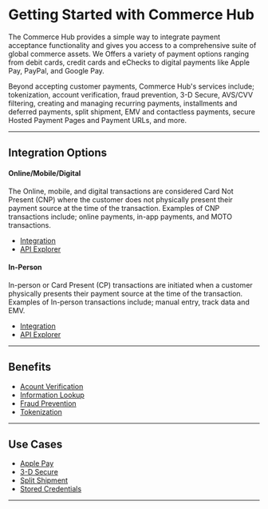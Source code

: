 # Getting Started with Commerce Hub

The Commerce Hub provides a simple way to integrate payment acceptance functionality and gives you access to a comprehensive suite of global commerce assets. We Offers a variety of payment options ranging from debit cards, credit cards and eChecks to digital payments like Apple Pay, PayPal, and Google Pay. 

Beyond accepting customer payments, Commerce Hub's services include; tokenization, account verification, fraud prevention, 3-D Secure, AVS/CVV filtering, creating and managing recurring payments, installments and deferred payments, split shipment, EMV and contactless payments, secure Hosted Payment Pages and Payment URLs, and more.

---

## Integration Options

#### Online/Mobile/Digital

The Online, mobile, and digital transactions are considered Card Not Present (CNP) where the customer does not physically present their payment source at the time of the transaction. Examples of CNP transactions include; online payments, in-app payments, and MOTO transactions.

- [Integration](?path=docs/Getting-Started/Getting-Started-Online.md)
- [API Explorer](../api/?type=post&path=/payments/v1/charges)

#### In-Person

In-person or Card Present (CP) transactions are initiated when a customer physically presents their payment source at the time of the transaction. Examples of In-person transactions include; manual entry, track data and EMV.

- [Integration](?path=docs/Getting-Started/Getting-Started-InPerson.md)
- [API Explorer](../api/?type=post&path=/payments/v1/charges)

---

## Benefits

- [Acount Verification](?path=docs/Resources/API-Documents/Payments_VAS/Verification.md)
- [Information Lookup](?path=docs/Resources/API-Documents/Payments_VAS/Information-Lookup.md)
- [Fraud Prevention](?path=docs/Resources/Guides/Fraud/Fraud-Settings.md)
- [Tokenization](?path=docs/Resources/API-Documents/Payments_VAS/Payment-Token.md)

---

## Use Cases

- [Apple Pay](?path=docs/Online-Mobile-Digital/Wallets-AltPayments/Apple-Pay/Apple-Pay.md)
- [3-D Secure](?path=docs/Online-Mobile-Digital/3D-Secure/3DSecure.md)
- [Split Shipment](?path=docs/Resources/Guides/Split-Shipment.md)
- [Stored Credentials](?path=docs/Resources/Guides/Stored-Credentials.md)

---